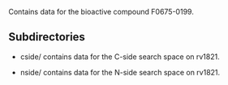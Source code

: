 Contains data for the bioactive compound F0675-0199.

## Subdirectories

- cside/ contains data for the C-side search space on rv1821.

- nside/ contains data for the N-side search space on rv1821.

